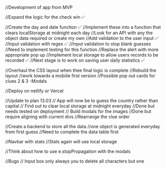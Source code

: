 //Development of app from MVP

//Expand the logic for the check win ✅

//Create the day and date function ✅
//Implement these into a function that clears localStorage at midnight each day
//Look for an API with any the object data required or create my own
//Add validation to the user input ✅
//Input validation with regex ✅
//Input validation to stop blank guesses
//Need to implement testing for this function
//Replace the alert with more appropriate pop up
//Implement local storage to allow users records to be recorded ✅
//Next stage is to work on saving user daily statistics ✅

//Overhaul the CSS layout when thee final logic is complete
//Rebuild the layout
//work towards a mobiile first version
//Possible pop out cards for clues 2 & 3 -Modals

//Deploy on netlify or Vercel

//Update to plan 13.03
// App will now be to guess the country rather than capital
// Find out to clear local storage at midnight everyday
//Done but needs tested on deployment
// Build modals for the images
//Done but require aligning with current divs
//Rearrange the clue order

//Create a backend to store all the data
//one object is generated everyday from first guess
//Need to complete the data table first

//Navbar with stats
//Stats again will use local storage

//Think about how to use e.stopPropagation with the modals

//Bugs
// Input box only always you to delete all characters but one
